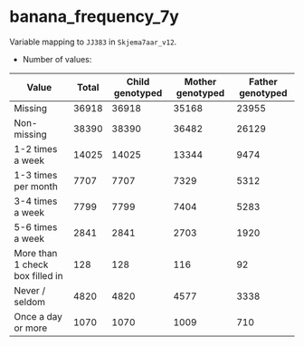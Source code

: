 # banana_frequency_7y
Variable mapping to `JJ383` in `Skjema7aar_v12`.
- Number of values:

| Value | Total | Child genotyped | Mother genotyped | Father genotyped |
| ----- | ----- | --------------- | ---------------- | ---------------- |
| Missing | 36918 | 36918 | 35168 | 23955 |
| Non-missing | 38390 | 38390 | 36482 | 26129 |
| 1-2 times a week | 14025 | 14025 | 13344 |9474 |
| 1-3 times per month | 7707 | 7707 | 7329 |5312 |
| 3-4 times a week | 7799 | 7799 | 7404 |5283 |
| 5-6 times a week | 2841 | 2841 | 2703 |1920 |
| More than 1 check box filled in | 128 | 128 | 116 |92 |
| Never / seldom | 4820 | 4820 | 4577 |3338 |
| Once a day or more | 1070 | 1070 | 1009 |710 |



